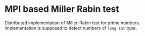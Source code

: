 MPI based Miller Rabin test
===========================

Distributed implementation of Miller-Rabin test for prime numbers. Implementation is supposed to detect numbers of `long int` type.
